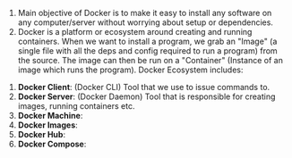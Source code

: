 
1. Main objective of Docker is to make it easy to install any software on any computer/server without worrying about setup or dependencies.
2. Docker is a platform or ecosystem around creating and running containers. When we want to install a program, we grab an "Image" (a single file with all the deps and config required to run a program) from the source. The image can then be run on a "Container" (Instance of an image which runs the program). Docker Ecosystem includes:
<ol>
<li><b>Docker Client</b>: (Docker CLI) Tool that we use to issue commands to.</li>
<li><b>Docker Server</b>: (Docker Daemon) Tool that is responsible for creating images, running containers etc.</li>
<li><b>Docker Machine</b>: </li>
<li><b>Docker Images</b>: </li>
<li><b>Docker Hub</b>: </li>
<li><b>Docker Compose</b>: </li>
</ol>